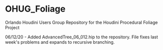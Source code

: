 # OHUG_Foliage
Orlando Houdini Users Group Repository for the Houdini Procedural Foliage Project

06/12/20 - Added AdvancedTree_06_012.hip to the repository. File fixes last week's problems and expands to recursive branching.
